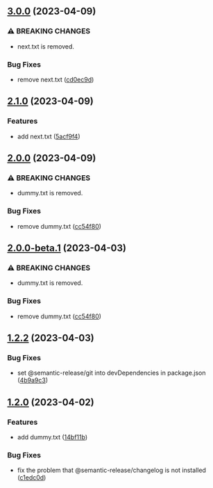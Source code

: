 ## [3.0.0](https://github.com/yohsuke-kurita/yoh-semantic/compare/v2.1.0...v3.0.0) (2023-04-09)


### ⚠ BREAKING CHANGES

* next.txt is removed.

### Bug Fixes

* remove next.txt ([cd0ec9d](https://github.com/yohsuke-kurita/yoh-semantic/commit/cd0ec9d642a4c1e2f04706dd5e423d6a7c4f6559))

## [2.1.0](https://github.com/yohsuke-kurita/yoh-semantic/compare/v2.0.0...v2.1.0) (2023-04-09)


### Features

* add next.txt ([5acf9f4](https://github.com/yohsuke-kurita/yoh-semantic/commit/5acf9f4f50e52cf34ba9974b096d188415945c36))

## [2.0.0](https://github.com/yohsuke-kurita/yoh-semantic/compare/v1.2.2...v2.0.0) (2023-04-09)


### ⚠ BREAKING CHANGES

* dummy.txt is removed.

### Bug Fixes

* remove dummy.txt ([cc54f80](https://github.com/yohsuke-kurita/yoh-semantic/commit/cc54f802801c7e49b94178cb8c0920326c4f3758))

## [2.0.0-beta.1](https://github.com/yohsuke-kurita/yoh-semantic/compare/v1.2.2...v2.0.0-beta.1) (2023-04-03)


### ⚠ BREAKING CHANGES

* dummy.txt is removed.

### Bug Fixes

* remove dummy.txt ([cc54f80](https://github.com/yohsuke-kurita/yoh-semantic/commit/cc54f802801c7e49b94178cb8c0920326c4f3758))

## [1.2.2](https://github.com/yohsuke-kurita/yoh-semantic/compare/v1.2.1...v1.2.2) (2023-04-03)


### Bug Fixes

* set @semantic-release/git into devDependencies in package.json ([4b9a9c3](https://github.com/yohsuke-kurita/yoh-semantic/commit/4b9a9c3065c8407f6a21bd49962942e4a12b8e12))

## [1.2.0](https://github.com/yohsuke-kurita/yoh-semantic/compare/v1.1.1...v1.2.0) (2023-04-02)


### Features

* add dummy.txt ([14bf11b](https://github.com/yohsuke-kurita/yoh-semantic/commit/14bf11b71b3ea36285ef2b3e3aa63f8136638918))


### Bug Fixes

* fix the problem that @semantic-release/changelog is not installed ([c1edc0d](https://github.com/yohsuke-kurita/yoh-semantic/commit/c1edc0d9d5f91e4a818e253ea8f5128e09a6c5f5))
